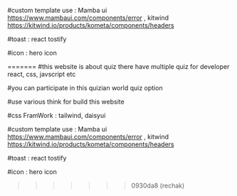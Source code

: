 #custom template use : Mamba ui https://www.mambaui.com/components/error , kitwind https://kitwind.io/products/kometa/components/headers

#toast : react tostify

#icon : hero icon

=======
#this website is about quiz there have multiple quiz for developer react, css, javscript etc

#you can participate in this quizian world quiz option

#use various think for build this website

#css FramWork : tailwind, daisyui

#custom template use : Mamba ui https://www.mambaui.com/components/error , kitwind https://kitwind.io/products/kometa/components/headers

#toast : react tostify

#icon : hero icon

> > > > > > > 0930da8 (rechak)
